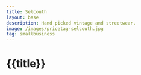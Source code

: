 ```yaml
---
title: Selcouth
layout: base
description: Hand picked vintage and streetwear.
image: /images/pricetag-selcouth.jpg
tag: smallbusiness
---
```


# {{title}}